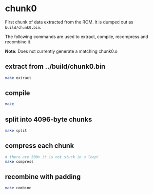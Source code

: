 # chunk0

First chunk of data extracted from the ROM. It is dumped out as `build/chunk0.bin`.

The following commands are used to extract, compile, recompress and recombine it.

**Note:**
Does not currently generate a matching chunk0.o

## extract from ../build/chunk0.bin
```sh
make extract
```

## compile
```sh
make
```

## split into 4096-byte chunks
```sh
make split
```

## compress each chunk
```sh
# there are 500+ it is not stuck in a loop!
make compress
```

## recombine with padding
```sh
make combine
```
